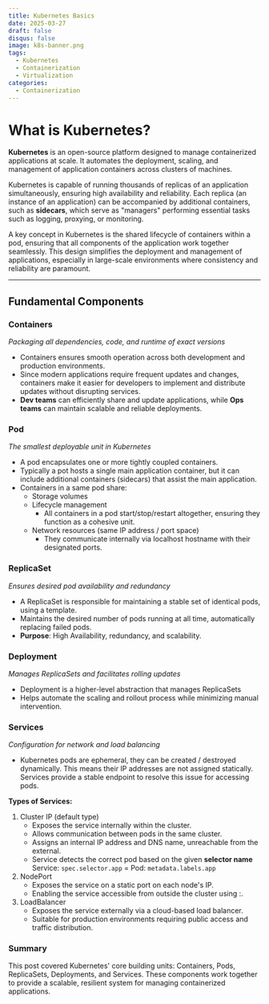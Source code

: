```yaml
---
title: Kubernetes Basics
date: 2025-03-27
draft: false
disqus: false
image: k8s-banner.png
tags:
  - Kubernetes
  - Containerization
  - Virtualization
categories: 
  - Containerization
---
```



# What is Kubernetes?

**Kubernetes** is an open-source platform designed to manage containerized applications at scale. It automates the deployment, scaling, and management of application containers across clusters of machines.

Kubernetes is capable of running thousands of replicas of an application simultaneously, ensuring high availability and reliability. Each replica (an instance of an application) can be accompanied by additional containers, such as **sidecars**, which serve as "managers" performing essential tasks such as logging, proxying, or monitoring.

A key concept in Kubernetes is the shared lifecycle of containers within a pod, ensuring that all components of the application work together seamlessly. This design simplifies the deployment and management of applications, especially in large-scale environments where consistency and reliability are paramount.

---

## Fundamental Components

### Containers
*Packaging all dependencies, code, and runtime of exact versions*
- Containers ensures smooth operation across both development and production environments.
- Since modern applications require frequent updates and changes, containers make it easier for developers to implement and distribute updates without disrupting services.
- **Dev teams** can efficiently share and update applications, while **Ops teams** can maintain scalable and reliable deployments.

### Pod
*The smallest deployable unit in Kubernetes*
- A pod encapsulates one or more tightly coupled containers.
- Typically a pot hosts a single main application container, but it can include additional containers (sidecars) that assist the main application.
- Containers in a same pod share:
	- Storage volumes
	- Lifecycle management
		-  All containers in a pod start/stop/restart altogether, ensuring they function as a cohesive unit.
	- Network resources (same IP address / port space)
		- They communicate internally via localhost hostname with their designated ports.

### ReplicaSet
*Ensures desired pod availability and redundancy*
- A ReplicaSet is responsible for maintaining a stable set of identical pods, using a template.
- Maintains the desired number of pods running at all time, automatically replacing failed pods.
- **Purpose**: High Availability, redundancy, and scalability.

### Deployment
*Manages ReplicaSets and facilitates rolling updates*
- Deployment is a higher-level abstraction that manages ReplicaSets
- Helps automate the scaling and rollout process while minimizing manual intervention.

### Services
*Configuration for network and load balancing*
- Kubernetes pods are ephemeral, they can be created / destroyed dynamically. This means their IP addresses are not assigned statically. Services provide a stable endpoint to resolve this issue for accessing pods.

**Types of Services:**
1. Cluster IP (default type)
	- Exposes the service internally within the cluster.
	- Allows communication between pods in the same cluster.
	- Assigns an internal IP address and DNS name, unreachable from the external.
	- Service detects the correct pod based on the given **selector name**
		Service: `spec.selector.app` = Pod: `metadata.labels.app`
2. NodePort
	- Exposes the service on a static port on each node's IP.
	- Enabling the service accessible from outside the cluster using <NodeIP>:<NodePort>.
3. LoadBalancer
	- Exposes the service externally via a cloud-based load balancer.
	- Suitable for production environments requiring public access and traffic distribution.


### Summary
This post covered Kubernetes' core building units: Containers, Pods, ReplicaSets, Deployments, and Services. These components work together to provide a scalable, resilient system for managing containerized applications.